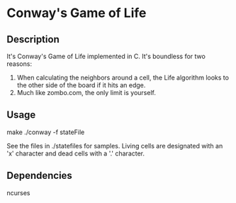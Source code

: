 Conway's Game of Life
=====================

Description
-----------

It's Conway's Game of Life implemented in C. It's boundless for two reasons:
1. When calculating the neighbors around a cell, the Life algorithm looks to the other side of the board if it hits an edge.
2. Much like zombo.com, the only limit is yourself.

Usage
-----
make
./conway -f stateFile

See the files in ./statefiles for samples. Living cells are designated with an 'x' character and dead cells with a '.' character.

Dependencies
------------
ncurses
